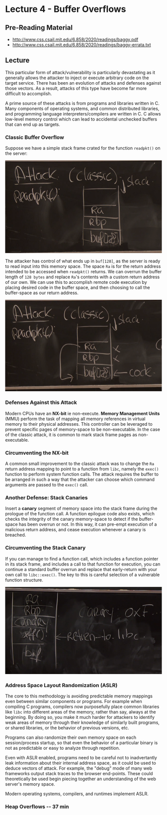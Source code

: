 # Lecture 4 - Buffer Overflows

## Pre-Reading Material

 - http://www.css.csail.mit.edu/6.858/2020/readings/baggy.pdf
 - http://www.css.csail.mit.edu/6.858/2020/readings/baggy-errata.txt

## Lecture

This particular form of attack/vulnerability is particularly devastating as it generally allows the
attacker to inject or execute arbitrary code on the target service. There has been an evolution of
attacks and defenses against those vectors. As a result, attacks of this type have become far more
difficult to accomplish.

A prime source of these attacks is from programs and libraries written in C. Many components of
operating systems, and common distributed libraries, and programming language interpreters/compilers
are written in C. C allows low-level memory control which can lead to accidental unchecked buffers
that can end up as targets.

### Classic Buffer Overflow

Suppose we have a simple stack frame crated for the function `readpkt()` on the server:

![alt text](./imgs/0401_attackstack.png "A Basic Stack Diagram")

The attacker has control of what ends up in `buf[128]`, as the server is ready to read input into
this memory space. The space `Ra` is for the return address intended to be accessed when `readpkt()`
returns. We can overrun the buffer length of `128 bytes` and replace `Ra`'s contents with a custom
return address of our own. We can use this to accomplish remote code execution by placing desired
code in the buffer space, and then choosing to call the buffer-space as our return address.

![alt text](./imgs/0402_classicattack.png "Classic Buffer Overflow Stack Code Injection")

### Defenses Against this Attack

Modern CPUs have an __NX-bit__ ie non-execute. __Memory Management Units__ (MMU) perform the task of
mapping all memory references in virtual memory to their physical addresses. This controller can be
leveraged to prevent specific pages of memory-space to be non-executable. In the case of the classic
attack, it is common to mark stack frame pages as non-executable.

### Circumventing the NX-bit

A common small improvement to the classic attack was to change the `Ra` return address mapping to
point to a function from `libc`, namely the `exec()` function to perform system function calls. The
attack requires the buffer to be arranged in such a way that the attacker can choose which command
arguments are passed to the `exec()` call.

### Another Defense: Stack Canaries

Insert a __canary__ segment of memory space into the stack frame during the prologue of the function
call. A function epilogue code also exists, which checks the integrity of the canary memory-space
to detect if the buffer-space has been overrun or not. In this way, it can pre-empt execution of a
malicious return address, and cease execution whenever a canary is breached.

### Circumventing the Stack Canary

If you can manage to find a function call, which includes a function pointer in its stack frame, and
includes a call to that function for execution, you can continue a standard buffer overrun and
replace that early-return with your own call to `libc::exec()`. The key to this is careful selection
of a vulnerable function structure.

![alt text](./imgs/0403_circumventcanary.png "Circumventing the Canary")

### Address Space Layout Randomization (ASLR)

The core to this methodology is avoiding predictable memory mappings even between similar components
or programs. For example when compiling C programs, compilers now purposefully place common
libraries like `libc` into different areas of the memory, rather than say, always at the beginning.
By doing so, you make it much harder for attackers to identify weak areas of memory through their
knowledge of similarly built programs, or shared libraries, or the behavior of previous versions, etc.

Programs can also randomize their own memory space on each session/process startup, so that even
the behavior of a particular binary is not as predictable or easy to analyze through repetition.

Even with ASLR enabled, programs need to be careful not to inadvertantly leak information about
their internal address space, as it could be used to deduce vectors of attack. For example, the
"debug" mode of many web frameworks output stack traces to the browser end-points. These could
theoretically be used begin piecing together an understanding of the web server's memory space.

Modern operating systems, compilers, and runtimes implement ASLR.

### Heap Overflows -- 37 min
